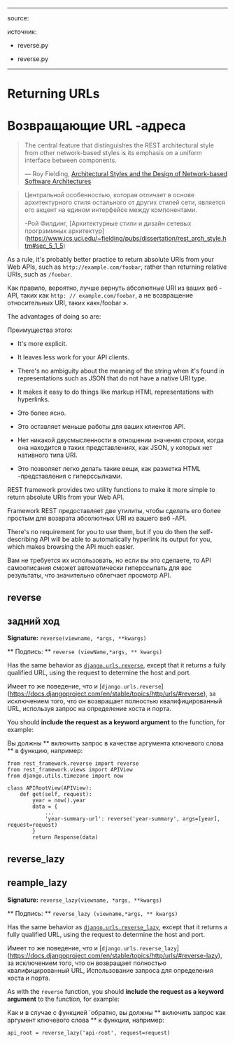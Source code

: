 <!-- TRANSLATED by md-translate -->
---

source:

источник:

* reverse.py

* reverse.py

---

# Returning URLs

# Возвращающие URL -адреса

> The central feature that distinguishes the REST architectural style from other network-based styles is its emphasis on a uniform interface between components.
>
> — Roy Fielding, [Architectural Styles and the Design of Network-based Software Architectures](https://www.ics.uci.edu/~fielding/pubs/dissertation/rest_arch_style.htm#sec_5_1_5)

> Центральной особенностью, которая отличает в основе архитектурного стиля остального от других стилей сети, является его акцент на едином интерфейсе между компонентами.
>
>-Рой Филдинг, [Архитектурные стили и дизайн сетевых программных архитектур] (https://www.ics.uci.edu/~fielding/pubs/dissertation/rest_arch_style.htm#sec_5_1_5)

As a rule, it's probably better practice to return absolute URIs from your Web APIs, such as `http://example.com/foobar`, rather than returning relative URIs, such as `/foobar`.

Как правило, вероятно, лучше вернуть абсолютные URI из ваших веб -API, таких как `http: // example.com/foobar`, а не возвращение относительных URI, таких как«/foobar ».

The advantages of doing so are:

Преимущества этого:

* It's more explicit.
* It leaves less work for your API clients.
* There's no ambiguity about the meaning of the string when it's found in representations such as JSON that do not have a native URI type.
* It makes it easy to do things like markup HTML representations with hyperlinks.

* Это более ясно.
* Это оставляет меньше работы для ваших клиентов API.
* Нет никакой двусмысленности в отношении значения строки, когда она находится в таких представлениях, как JSON, у которых нет нативного типа URI.
* Это позволяет легко делать такие вещи, как разметка HTML -представления с гиперссылками.

REST framework provides two utility functions to make it more simple to return absolute URIs from your Web API.

Framework REST предоставляет две утилиты, чтобы сделать его более простым для возврата абсолютных URI из вашего веб -API.

There's no requirement for you to use them, but if you do then the self-describing API will be able to automatically hyperlink its output for you, which makes browsing the API much easier.

Вам не требуется их использовать, но если вы это сделаете, то API самоописания сможет автоматически гиперссыпать для вас результаты, что значительно облегчает просмотр API.

## reverse

## задний ход

**Signature:** `reverse(viewname, *args, **kwargs)`

** Подпись: ** `reverse (viewName,*args, ** kwargs)`

Has the same behavior as [`django.urls.reverse`](https://docs.djangoproject.com/en/stable/topics/http/urls/#reverse), except that it returns a fully qualified URL, using the request to determine the host and port.

Имеет то же поведение, что и [`django.urls.reverse`] (https://docs.djangoproject.com/en/stable/topics/http/urls/#reverse), за исключением того, что он возвращает полностью квалифицированный URL, используя
запрос на определение хоста и порта.

You should **include the request as a keyword argument** to the function, for example:

Вы должны ** включить запрос в качестве аргумента ключевого слова ** в функцию, например:

```
from rest_framework.reverse import reverse
from rest_framework.views import APIView
from django.utils.timezone import now

class APIRootView(APIView):
    def get(self, request):
        year = now().year
        data = {
            ...
            'year-summary-url': reverse('year-summary', args=[year], request=request)
        }
        return Response(data)
```

## reverse_lazy

## reample_lazy

**Signature:** `reverse_lazy(viewname, *args, **kwargs)`

** Подпись: ** `reverse_lazy (viewname,*args, ** kwargs)`

Has the same behavior as [`django.urls.reverse_lazy`](https://docs.djangoproject.com/en/stable/topics/http/urls/#reverse-lazy), except that it returns a fully qualified URL, using the request to determine the host and port.

Имеет то же поведение, что и [`django.urls.reverse_lazy`] (https://docs.djangoproject.com/en/stable/topics/http/urls/#reverse-lazy), за исключением того, что он возвращает полностью квалифицированный URL,
Использование запроса для определения хоста и порта.

As with the `reverse` function, you should **include the request as a keyword argument** to the function, for example:

Как и в случае с функцией `обратно, вы должны ** включить запрос как аргумент ключевого слова ** к функции, например:

```
api_root = reverse_lazy('api-root', request=request)
```